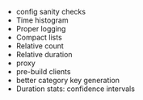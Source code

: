 - config sanity checks
- Time histogram
- Proper logging
- Compact lists
- Relative count
- Relative duration
- proxy
- pre-build clients
- better category key generation
- Duration stats: confidence intervals

